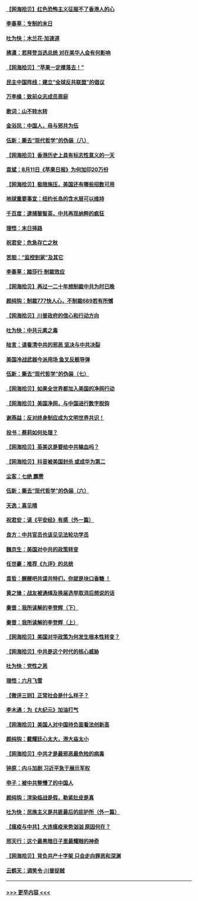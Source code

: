 #### [【网海拾贝】红色恐怖主义征服不了香港人的心](../pages/nsc993/n12329296.md?t=08141951) 
#### [李春草：专制的末日](../pages/nsc993/n12329079.md?t=08141951) 
#### [吐为快：木兰花‧加速道](../pages/nsc993/n12327366.md?t=08141951) 
#### [拂潇：若拜登当选总统 对在美华人会有何影响](../pages/nsc993/n12295996.md?t=08141951) 
#### [【网海拾贝】“苹果一定撑落去！”](../pages/nsc993/n12326784.md?t=08141951) 
#### [民主中国阵线：建立“全球反共联盟”的倡议](../pages/nsc993/n12324177.md?t=08141951) 
#### [万李缘：致前众志成员周庭](../pages/nsc993/n12324635.md?t=08141951) 
#### [歌词：山不转水转](../pages/nsc993/n12324599.md?t=08141951) 
#### [金浴凤：中国人，毋与邪共为伍](../pages/nsc993/n12324257.md?t=08141951) 
#### [伍新：撕去“现代哲学”的伪装（八）](../pages/nsc993/n12324188.md?t=08141951) 
#### [【网海拾贝】香港历史上具有标志性意义的一天](../pages/nsc993/n12324021.md?t=08141951) 
#### [袁斌：8月11日《苹果日报》为何加印20万份](../pages/nsc993/n12323955.md?t=08141951) 
#### [【网海拾贝】极限施压，美国还有哪些招数可用](../pages/nsc993/n12322512.md?t=08141951) 
#### [地球重要事宜：纽约长岛的含水层可以维持](../pages/nsc993/n12321844.md?t=08141951) 
#### [千百度：逮捕黎智英，中共再现纳粹的疯狂](../pages/nsc993/n12321777.md?t=08141951) 
#### [理悟：末日择路](../pages/nsc993/n12320812.md?t=08141951) 
#### [祝君安：危急存亡之秋](../pages/nsc993/n12320795.md?t=08141951) 
#### [苦胆：“监控到家”及其它](../pages/nsc993/n12320751.md?t=08141951) 
#### [李春草：踏莎行·制裁效应](../pages/nsc993/n12318290.md?t=08141951) 
#### [【网海拾贝】再过一二十年想制裁中共为时已晚](../pages/nsc993/n12318195.md?t=08141951) 
#### [颜纯钩：制裁777快人心，不制裁689若有所憾](../pages/nsc993/n12316912.md?t=08141951) 
#### [【网海拾贝】川普政府的信心和行动方向](../pages/nsc993/n12316673.md?t=08141951) 
#### [吐为快：中共元素之毒](../pages/nsc993/n12316547.md?t=08141951) 
#### [陆言：请看清中共的邪恶 坚决与中共决裂](../pages/nsc993/n12315784.md?t=08141951) 
#### [美国冷战武器今派用场 鱼叉反舰导弹](../pages/nsc993/n12316258.md?t=08141951) 
#### [伍新：撕去“现代哲学”的伪装（七）](../pages/nsc993/n12315846.md?t=08141951) 
#### [【网海拾贝】如果全世界都加入美国的净网行动](../pages/nsc993/n12315588.md?t=08141951) 
#### [【网海拾贝】美国净网，与中国进行数字脱钩](../pages/nsc993/n12312813.md?t=08141951) 
#### [谢燕益：反对终身制应成为文明世界共识！](../pages/nsc993/n12310465.md?t=08141951) 
#### [投书：蔡莉如何处理？](../pages/nsc993/n12310224.md?t=08141951) 
#### [【网海拾贝】英美这是要给中共输血吗？](../pages/nsc993/n12307646.md?t=08141951) 
#### [【网海拾贝】抖音被美国封杀 或成华为第二](../pages/nsc993/n12305277.md?t=08141951) 
#### [尘客：七绝 霹雳](../pages/nsc993/n12304053.md?t=08141951) 
#### [伍新：撕去“现代哲学”的伪装（六）](../pages/nsc993/n12303243.md?t=08141951) 
#### [天逸：喜见晴](../pages/nsc993/n12303226.md?t=08141951) 
#### [祝君安：读《平安经》有感（外一篇）](../pages/nsc993/n12303170.md?t=08141951) 
#### [良方：中共官员也该见见法轮功学员](../pages/nsc993/n12302985.md?t=08141951) 
#### [魏京生：美国对中共的政策转变](../pages/nsc993/n12302929.md?t=08141951) 
#### [任世豪：推荐《九评》的总统](../pages/nsc993/n12302838.md?t=08141951) 
#### [袁哲：醒醒吧共谍共特们，你就是块口香糖 ！](../pages/nsc993/n12302678.md?t=08141951) 
#### [黄之锋：战友被通缉及换届选举取消后想说的话](../pages/nsc993/n12302681.md?t=08141951) 
#### [秦晋：我所读解的李登辉（下）](../pages/nsc993/n12302171.md?t=08141951) 
#### [秦晋：我所读解的李登辉（上）](../pages/nsc993/n12301979.md?t=08141951) 
#### [【网海拾贝】美国对华政策为何发生根本性转变？](../pages/nsc993/n12302091.md?t=08141951) 
#### [【网海拾贝】中共是这个时代的核心威胁](../pages/nsc993/n12300541.md?t=08141951) 
#### [吐为快：党性之恶](../pages/nsc993/n12300263.md?t=08141951) 
#### [理悟：六月飞雪](../pages/nsc993/n12300243.md?t=08141951) 
#### [【微评三则】正常社会是什么样子？](../pages/nsc993/n12300228.md?t=08141951) 
#### [李木通：为《大纪元》加油打气](../pages/nsc993/n12280363.md?t=08141951) 
#### [【网海拾贝】美国人对中国持负面看法创新高](../pages/nsc993/n12298720.md?t=08141951) 
#### [颜纯钩：戴耀廷心太大，港大庙太小](../pages/nsc993/n12297682.md?t=08141951) 
#### [【网海拾贝】中共才是最邪恶最危险的病毒](../pages/nsc993/n12296470.md?t=08141951) 
#### [钟原：内斗加剧 习近平急于展示军权](../pages/nsc993/n12292544.md?t=08141951) 
#### [申子：被中共整懵了的中国人](../pages/nsc993/n12291389.md?t=08141951) 
#### [颜纯钩：渲染临战是假，勒紧肚皮是真](../pages/nsc993/n12290945.md?t=08141951) 
#### [吐为快：民族主义是共匪最后的庇护所（外一篇）](../pages/nsc993/n12290887.md?t=08141951) 
#### [【瘟疫与中共】大连瘟疫来势汹汹 原因何在？](../pages/nsc993/n12287474.md?t=08141951) 
#### [邢天行：这个最黑暗日子里最耀眼的神奇](../pages/nsc993/n12289882.md?t=08141951) 
#### [【网海拾贝】背负共产十字架 只会走向罪恶和深渊](../pages/nsc993/n12288290.md?t=08141951) 
#### [云鹤天：调笑令·川普捉贼](../pages/nsc993/n12285672.md?t=08141951) 

----
#### [ >>> 更早内容 <<< ](../indexes/nsc993-earlier.md)
